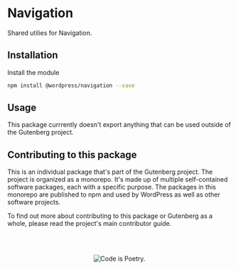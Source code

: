 # Navigation

Shared utilies for Navigation.

## Installation

Install the module

```bash
npm install @wordpress/navigation --save
```

## Usage

This package currrently doesn't export anything that can be used outside of the Gutenberg project.

## Contributing to this package

This is an individual package that's part of the Gutenberg project. The project is organized as a monorepo. It's made up of multiple self-contained software packages, each with a specific purpose. The packages in this monorepo are published to npm and used by WordPress as well as other software projects.

To find out more about contributing to this package or Gutenberg as a whole, please read the project's main contributor guide.

<br/><br/><p align="center"><img src="https://s.w.org/style/images/codeispoetry.png?1" alt="Code is Poetry." /></p>
